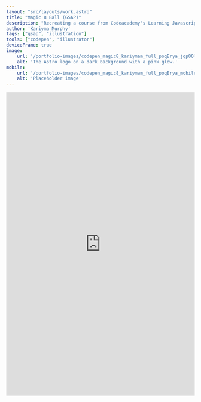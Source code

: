 ```yaml
---
layout: "src/layouts/work.astro"
title: "Magic 8 Ball (GSAP)"
description: "Recreating a course from Codeacademy's Learning Javascript tutorial with GreenSock (GSAP)"
author: 'Kariyma Murphy'
tags: ["gsap", "illustration"]
tools: ["codepen", "illustrator"]
deviceFrame: true
image:
    url: '/portfolio-images/codepen_magic8_kariymam_full_poqErya_jqp00l-Banner169.png'
    alt: 'The Astro logo on a dark background with a pink glow.'
mobile:
    url: '/portfolio-images/codepen_magic8_kariymam_full_poqErya_mobile.png'
    alt: 'Placeholder image'
---
```


<!-- Codepen embed -->
<iframe height="300" style="width: 100%; height: 812px" scrolling="no" title="magic 8" src="https://codepen.io/kariymam/embed/poqErya?default-tab=html%2Cresult&theme-id=light" frameborder="no" loading="lazy" allowtransparency="true" allowfullscreen="true">
  See the Pen <a href="https://codepen.io/kariymam/pen/poqErya">
  magic 8</a> by kariyma murphy (<a href="https://codepen.io/kariymam">@kariymam</a>)
  on <a href="https://codepen.io">CodePen</a>.
</iframe>